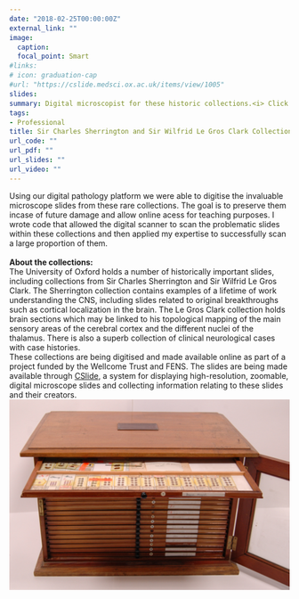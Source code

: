 ```yaml
---
date: "2018-02-25T00:00:00Z"
external_link: ""
image:
  caption: 
  focal_point: Smart
#links:
# icon: graduation-cap
#url: "https://cslide.medsci.ox.ac.uk/items/view/1005"
slides: 
summary: Digital microscopist for these historic collections.<i> Click for more information. </i>
tags:
- Professional
title: Sir Charles Sherrington and Sir Wilfrid Le Gros Clark Collections
url_code: ""
url_pdf: ""
url_slides: ""
url_video: ""
---
```

Using our digital pathology platform we were able to digitise the invaluable microscope slides from these rare collections. The goal is to preserve them incase of future damage and allow online acess for teaching purposes. I wrote code that allowed the digital scanner to scan the problematic slides within these collections and then applied my expertise to successfully scan a large proportion of them. <br>
<br>
<b>About the collections:</b>
<br>
The University of Oxford holds a number of historically important slides, including collections from Sir Charles Sherrington and Sir Wilfrid Le Gros Clark. The Sherrington collection contains examples of a lifetime of work understanding the CNS, including slides related to original breakthroughs such as cortical localization in the brain. The Le Gros Clark collection holds brain sections which may be linked to his topological mapping of the main sensory areas of the cerebral cortex and the different nuclei of the thalamus. There is also a superb collection of clinical neurological cases with case histories.
<br>
These collections are being digitised and made available online as part of a project funded by the Wellcome Trust and FENS. The slides are being made available through [CSlide](https://cslide.medsci.ox.ac.uk/items/view/1005 "CSlide Collection"), a system for displaying high-resolution, zoomable, digital microscope slides and collecting information relating to these slides and their creators.
![](sherrington.jpg)